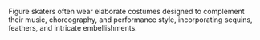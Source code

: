 Figure skaters often wear elaborate costumes designed to complement their music, choreography, and performance style, incorporating sequins, feathers, and intricate embellishments.

